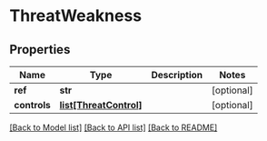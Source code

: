 # ThreatWeakness

## Properties
Name | Type | Description | Notes
------------ | ------------- | ------------- | -------------
**ref** | **str** |  | [optional] 
**controls** | [**list[ThreatControl]**](ThreatControl.md) |  | [optional] 

[[Back to Model list]](../README.md#documentation-for-models) [[Back to API list]](../README.md#documentation-for-api-endpoints) [[Back to README]](../README.md)



